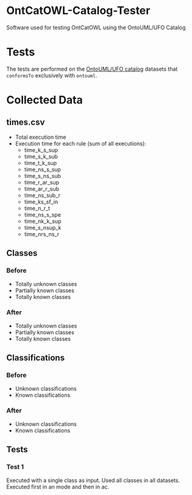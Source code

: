 # OntCatOWL-Catalog-Tester

Software used for testing OntCatOWL using the OntoUML/UFO Catalog

# Tests

The tests are performed on the [OntoUML/UFO catalog](https://github.com/unibz-core/ontouml-models) datasets
that `conformsTo` exclusively with `ontouml`.

# Collected Data

## times.csv

- Total execution time
- Execution time for each rule (sum of all executions):
    - time_k_s_sup
    - time_s_k_sub
    - time_t_k_sup
    - time_ns_s_sup
    - time_s_ns_sub
    - time_r_ar_sup
    - time_ar_r_sub
    - time_ns_sub_r
    - time_ks_sf_in
    - time_n_r_t
    - time_ns_s_spe
    - time_nk_k_sup
    - time_s_nsup_k
    - time_nrs_ns_r

## Classes

### Before

- Totally unknown classes
- Partially known classes
- Totally known classes

### After

- Totally unknown classes
- Partially known classes
- Totally known classes

## Classifications

### Before

- Unknown classifications
- Known classifications

### After

- Unknown classifications
- Known classifications


## Tests

### Test 1

Executed with a single class as input. Used all classes in all datasets. Executed first in an mode and then in ac.  